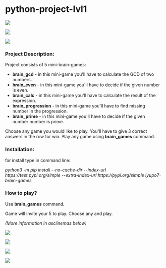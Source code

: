 # python-project-lvl1

<a href="https://codeclimate.com/github/LyuPo7/python-project-lvl1/maintainability"><img src="https://api.codeclimate.com/v1/badges/a99a88d28ad37a79dbf6/maintainability" /></a>

<a href="https://codeclimate.com/github/LyuPo7/python-project-lvl1/test_coverage"><img src="https://api.codeclimate.com/v1/badges/a99a88d28ad37a79dbf6/test_coverage" /></a>

<a href="https://travis-ci.org/LyuPo7/python-project-lvl1"><img src="https://travis-ci.org/LyuPo7/python-project-lvl1.svg?branch=master"></a>

<h3>Project Description:</h3>
    <p>Project consists of 5 mini-brain-games:</p>
    <ul>
        <li><b>brain_gcd</b> - in this mini-game you'll have to calculate the GCD of two numbers.</li>
        <li><b>brain_even</b> - in this mini-game you'll have to decide if the given number is even.</li>
        <li><b>brain_calc</b> - in this mini-game you'll have to calculate the result of the expression.</li>
        <li><b>brain_progression</b> - in this mini-game you'll have to find missing number in the progression.</li>
        <li><b>brain_prime</b> - in this mini-game you'll have to decide if the given number number is prime.</li>
    </ul>
    <p>Choose any game you would like to play. You'll have to give 3 correct answers in the row for win.
    Play any game using <b>brain_games</b> command.</p>

<h3>Installation:</h3>
    <p>for install type in command line:</p>
        <i>python3 -m pip install --no-cache-dir --index-url https://test.pypi.org/simple --extra-index-url https://pypi.org/simple lyupo7-brain-games</i>

<h3>How to play?</h3>
    <p>Use <b>brain_games</b> command.</p>
    Game will invite your 5 to play.
    Choose any and play.
    <p><i>(More information in asciinemas below)</i></p>

<a href="https://asciinema.org/a/303493" target="_blank"><img src="https://asciinema.org/a/303493.svg" /></a>
  
<a href="https://asciinema.org/a/303523" target="_blank"><img src="https://asciinema.org/a/303523.svg" /></a>

<a href="https://asciinema.org/a/303834" target="_blank"><img src="https://asciinema.org/a/303834.svg" /></a>

<a href="https://asciinema.org/a/307949" target="_blank"><img src="https://asciinema.org/a/307949.svg" /></a>

